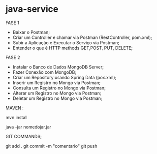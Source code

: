 # java-service

FASE 1

- Baixar o Postman;
- Criar um Controller e chamar via Postman (RestController, pom.xml);
- Subir a Aplicação e Executar o Serviço via Postman;
- Entender o que é HTTP methods GET,POST, PUT, DELETE;

FASE 2

- Instalar o Banco de Dados MongoDB Server;
- Fazer Conexão com MongoDB;
- Criar um Repository usando Spring Data (pox.xml);
- Inserir um Registro no Mongo via Postman;
- Consulta um Registro no Mongo via Postman;
- Alterar um Registro no Mongo via Postman;
- Deletar um Registro no Mongo via Postman;


MAVEN :

mvn install

java -jar nomedojar.jar

GIT COMMANDS;

git add .
git commit -m "comentario"
git push
